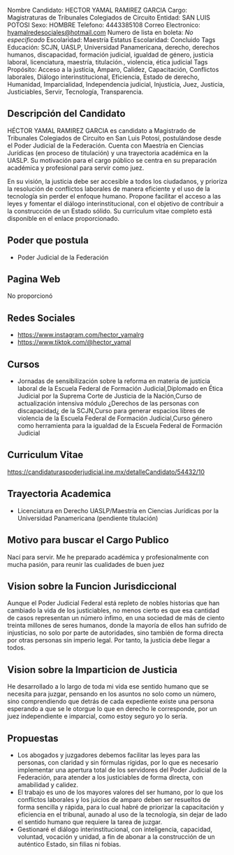 Nombre Candidato: HECTOR YAMAL RAMIREZ GARCIA
Cargo: Magistraturas de Tribunales Colegiados de Circuito
Entidad: SAN LUIS POTOSI
Sexo: HOMBRE
Telefono: 4443385108
Correo Electronico: hyamalredesociales@hotmail.com
Numero de lista en boleta: *No especificado*
Escolaridad: Maestría
Estatus Escolaridad: Concluido
Tags Educación: SCJN, UASLP, Universidad Panamericana, derecho, derechos humanos, discapacidad, formación judicial, igualdad de género, justicia laboral, licenciatura, maestría, titulación., violencia, ética judicial
Tags Propósito: Acceso a la justicia, Amparo, Calidez, Capacitación, Conflictos laborales, Diálogo interinstitucional, Eficiencia, Estado de derecho, Humanidad, Imparcialidad, Independencia judicial, Injusticia, Juez, Justicia, Justiciables, Servir, Tecnología, Transparencia.


## Descripción del Candidato 

HÉCTOR YAMAL RAMIREZ GARCIA es candidato a Magistrado de Tribunales Colegiados de Circuito en San Luis Potosí, postulándose desde el Poder Judicial de la Federación. Cuenta con Maestría en Ciencias Jurídicas (en proceso de titulación) y una trayectoria académica en la UASLP.  Su motivación para el cargo público se centra en su preparación académica y profesional para servir como juez.

En su visión, la justicia debe ser accesible a todos los ciudadanos, y prioriza la resolución de conflictos laborales de manera eficiente y el uso de la tecnología sin perder el enfoque humano. Propone facilitar el acceso a las leyes y fomentar el diálogo interinstitucional, con el objetivo de contribuir a la construcción de un Estado sólido. Su currículum vitae completo está disponible en el enlace proporcionado.


## Poder que postula

- Poder Judicial de la Federación


## Pagina Web

No proporcionó


## Redes Sociales

- https://www.instagram.com/hector_yamalrg
- https://www.tiktok.com/@hector_yamal


## Cursos

- Jornadas de sensibilización sobre la reforma en materia de justicia laboral de la Escuela Federal de Formación Judicial,Diplomado en Ética Judicial por la Suprema Corte de Justicia de la Nación,Curso de actualización intensiva módulo ¿Derechos de las personas con discapacidad¿ de la SCJN,Curso para generar espacios libres de violencia de la Escuela Federal de Formación Judicial,Curso género como herramienta para la igualdad de la Escuela Federal de Formación Judicial


## Curriculum Vitae

https://candidaturaspoderjudicial.ine.mx/detalleCandidato/54432/10


## Trayectoria Academica

- Licenciatura en Derecho UASLP/Maestría en Ciencias Jurídicas por la Universidad Panamericana (pendiente titulación)


## Motivo para buscar el Cargo Publico

Nací para servir. Me he preparado académica y profesionalmente con mucha pasión, para reunir las cualidades de buen juez


## Vision sobre la Funcion Jurisdiccional

Aunque el Poder Judicial Federal está repleto de nobles historias que han cambiado la vida de los justiciables, no menos cierto es que esa cantidad de casos representan un número ínfimo, en una sociedad de más de ciento treinta millones de seres humanos, donde la mayoría de ellos han sufrido de injusticias, no solo por parte de autoridades, sino también de forma directa por otras personas sin imperio legal. Por tanto, la justicia debe llegar a todos.


## Vision sobre la Imparticion de Justicia

He desarrollado a lo largo de toda mi vida ese sentido humano que se necesita para juzgar, pensando en los asuntos no solo como un número, sino comprendiendo que detrás de cada expediente existe una persona esperando a que se le otorgue lo que en derecho le corresponde, por un juez independiente e imparcial, como estoy seguro yo lo sería.


## Propuestas

- Los abogados y juzgadores debemos facilitar las leyes para las personas, con claridad y sin fórmulas rígidas, por lo que es necesario implementar una apertura total de los servidores del Poder Judicial de la Federación, para atender a los justiciables de forma directa, con amabilidad y calidez.
- El trabajo es uno de los mayores valores del ser humano, por lo que los conflictos laborales y los juicios de amparo deben ser resueltos de forma sencilla y rápida, para lo cual habré de priorizar la capacitación y eficiencia en el tribunal, aunado al uso de la tecnología, sin dejar de lado el sentido humano que requiere la tarea de juzgar.
- Gestionaré el diálogo interinstitucional, con inteligencia, capacidad, voluntad, vocación y unidad, a fin de abonar a la construcción de un auténtico Estado, sin filias ni fobias.


